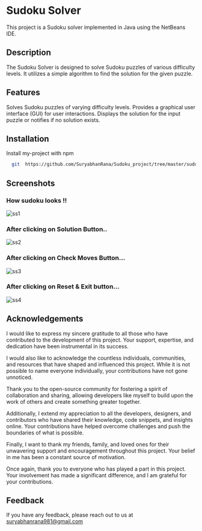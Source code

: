 
# Sudoku Solver
This project is a Sudoku solver implemented in Java using the NetBeans IDE.


## Description
The Sudoku Solver is designed to solve Sudoku puzzles of various difficulty levels. It utilizes a simple algorithm to find the solution for the given puzzle.

## Features
Solves Sudoku puzzles of varying difficulty levels.
Provides a graphical user interface (GUI) for user interactions.
Displays the solution for the input puzzle or notifies if no solution exists.
## Installation

Install my-project with npm

```bash
  git  https://github.com/SuryabhanRana/Sudoku_project/tree/master/sudoko_project
```
    
## Screenshots


### How sudoku looks !!
![ss1](https://github.com/SuryabhanRana/Sudoku_project/assets/108150478/9ab26036-a23c-45f9-ac02-3ede71fae32a)

### After clicking on Solution Button..
![ss2](https://github.com/SuryabhanRana/Sudoku_project/assets/108150478/d63fa02a-ceac-4c6c-a35c-374742c9065f)

### After clicking on Check Moves Button...
![ss3](https://github.com/SuryabhanRana/Sudoku_project/assets/108150478/e7a7a1e1-0f4c-46f7-8ddc-d9058cf36c1f)

### After clicking on Reset & Exit button...
![ss4](https://github.com/SuryabhanRana/Sudoku_project/assets/108150478/cdb0767d-1b53-49c7-9c72-5b1ead1546ef)


## Acknowledgements

 I would like to express my sincere gratitude to all those who have contributed to the development of this project. Your support, expertise, and dedication have been instrumental in its success.

I would also like to acknowledge the countless individuals, communities, and resources that have shaped and influenced this project. While it is not possible to name everyone individually, your contributions have not gone unnoticed.

Thank you to the open-source community for fostering a spirit of collaboration and sharing, allowing developers like myself to build upon the work of others and create something greater together.

Additionally, I extend my appreciation to all the developers, designers, and contributors who have shared their knowledge, code snippets, and insights online. Your contributions have helped overcome challenges and push the boundaries of what is possible.

Finally, I want to thank my friends, family, and loved ones for their unwavering support and encouragement throughout this project. Your belief in me has been a constant source of motivation.

Once again, thank you to everyone who has played a part in this project. Your involvement has made a significant difference, and I am grateful for your contributions.


## Feedback

If you have any feedback, please reach out to us at suryabhanrana981@gmail.com
